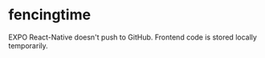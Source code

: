 # fencingtime

EXPO React-Native doesn't push to GitHub. Frontend code is stored locally temporarily.
